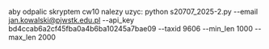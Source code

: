 aby odpalic skryptem cw10 nalezy uzyc:
python s20707_2025-2.py --email jan.kowalski@pjwstk.edu.pl --api_key bd4ccab6a2cf45fba0a4b6ba10245a7bae09 --taxid 9606 --min_len 1000 --max_len 2000

